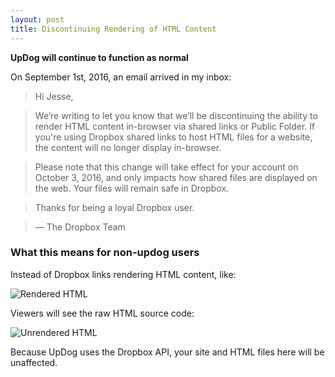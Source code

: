 ```yaml
---
layout: post
title: Discontinuing Rendering of HTML Content
---
```


__UpDog will continue to function as normal__

On September 1st, 2016, an email arrived in my inbox:

>Hi Jesse,

>We’re writing to let you know that we’ll be discontinuing the ability to render HTML content in-browser via shared links or Public Folder. If you're using Dropbox shared links to host HTML files for a website, the content will no longer display in-browser.

>Please note that this change will take effect for your account on October 3, 2016, and only impacts how shared files are displayed on the web. Your files will remain safe in Dropbox.

>Thanks for being a loyal Dropbox user.

>&mdash; The Dropbox Team

### What this means for non-updog users

Instead of Dropbox links rendering HTML content, like:

![Rendered HTML](https://dl.dropbox.com/s/q63q0k8keg4hqd2/Screenshot%202016-09-11%2018.24.33.png?dl=0)

Viewers will see the raw HTML source code:

![Unrendered HTML](https://dl.dropbox.com/s/ygstsvefsovvt23/Screenshot%202016-09-11%2018.25.32.png?dl=0)

Because UpDog uses the Dropbox API, your site and HTML files here will be unaffected.
